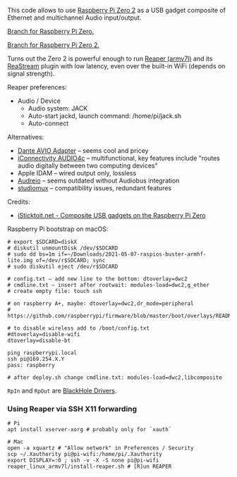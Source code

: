 This code allows to use [Raspberry Pi Zero 2](https://www.raspberrypi.com/products/raspberry-pi-zero-2-w/) as a USB gadget
composite of Ethernet and multichannel Audio input/output.

[Branch for Raspberry Pi Zero.](https://github.com/AlexanderPavlenko/pi-audio-duplex/tree/zero-v1)

[Branch for Raspberry Pi Zero 2.](https://github.com/AlexanderPavlenko/pi-audio-duplex/tree/zero-v2)

Turns out the Zero 2 is powerful enough to run [Reaper (armv7l)](https://www.reaper.fm/download.php) and its [ReaStream](https://www.reaper.fm/reaplugs/) plugin with low latency, even over the built-in WiFi (depends on signal strength).

Reaper preferences:
* Audio / Device
  * Audio system: JACK
  * Auto-start jackd, launch command: /home/pi/jack.sh
  * Auto-connect

Alternatives:

* [Dante AVIO Adapter](https://www.audinate.com/products/devices/dante-avio#USB) – seems cool and pricey
* [iConnectivity AUDIO4c](https://www.iconnectivity.com/audio4c) – multifunctional, key features include "routes audio digitally between two computing devices"
* Apple IDAM – wired output only, lossless
* [Audreio](https://audre.io/) – seems outdated without Audiobus integration
* [studiomux](https://apps.apple.com/de/app/studiomux/id966554837) – compatibility issues, redundant features

Credits:
* [iSticktoit.net - Composite USB gadgets on the Raspberry Pi Zero](https://www.isticktoit.net/?p=1383)

Raspberry Pi bootstrap on macOS:
```shell
# export $SDCARD=diskX
# diskutil unmountDisk /dev/$SDCARD
# sudo dd bs=1m if=~/Downloads/2021-05-07-raspios-buster-armhf-lite.img of=/dev/r$SDCARD; sync
# sudo diskutil eject /dev/r$SDCARD

# config.txt – add new line to the bottom: dtoverlay=dwc2
# cmdline.txt – insert after rootwait: modules-load=dwc2,g_ether
# create empty file: touch ssh

# on raspberry A+, maybe: dtoverlay=dwc2,dr_mode=peripheral
# https://github.com/raspberrypi/firmware/blob/master/boot/overlays/README#L800

# to disable wireless add to /boot/config.txt
#dtoverlay=disable-wifi
dtoverlay=disable-bt

ping raspberrypi.local
ssh pi@169.254.X.Y
pass: raspberry

# after deploy.sh change cmdline.txt: modules-load=dwc2,libcomposite
```

`RpIn` and `RpOut` are [BlackHole Drivers](https://github.com/ExistentialAudio/BlackHole/wiki/Running-Multiple-BlackHole-Drivers).

### Using Reaper via SSH X11 forwarding
```shell
# Pi
apt install xserver-xorg # probably only for `xauth`

# Mac
open -a xquartz # "Allow network" in Preferences / Security
scp ~/.Xauthority pi@pi-wifi:/home/pi/.Xauthority
export DISPLAY=:0 ; ssh -v -X -S none pi@pi-wifi
reaper_linux_armv7l/install-reaper.sh # [R]un REAPER
```